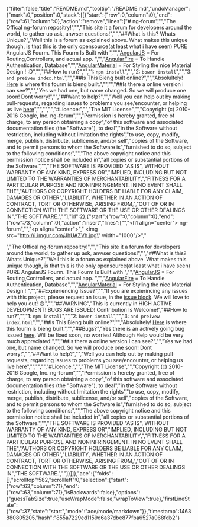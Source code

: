 {"filter":false,"title":"README.md","tooltip":"/README.md","undoManager":{"mark":0,"position":0,"stack":[[{"start":{"row":0,"column":0},"end":{"row":61,"column":0},"action":"remove","lines":["# ng-forum","","The Offical ng-forum repositry!","","This site it a forum for developers around the world, to gather up ask, anwser questions!","","##What is this? Whats Unique?","Well this is a forum as explained above. What makes this unique though, is that this is the only opensource(at least what i have seen) PURE AngularJS Fourm. This Fourm Is Built with ","","[AngularJS](http://angularjs.org/) = For Routing,Controllers, and actual app. ","","[AngularFire](https://www.firebase.com/docs/web/libraries/angular/) = To Handle Authentication, Database","","[AngularMaterial](https://material.angularjs.org/latest/) = For Styling the nice Material Design ! :D","","##How to run?","","1: `npm install`","","2: `bower install`","","3: `and preivew index.html`","","##Is This Bieng built online?","","Absolultely! [Here](https://ide.c9.io/amanuel2/fourm2) is where this fourm is bieng built.","","","##Is there a online version i can see?","","Yes we had one, but name changed. So we will produce one soon! Dont worry!","","##Want to help?","","Well you can help out by making pull-requests, regarding issues to problems you see/encounter, or helping us live [here](https://ide.c9.io/amanuel2/fourm2)","","","","#Licence:","","The MIT License","","Copyright (c) 2010-2016 Google, Inc. ng-forum","","Permission is hereby granted, free of charge, to any person obtaining a copy","of this software and associated documentation files (the \"Software\"), to deal","in the Software without restriction, including without limitation the rights","to use, copy, modify, merge, publish, distribute, sublicense, and/or sell","copies of the Software, and to permit persons to whom the Software is","furnished to do so, subject to the following conditions:","","The above copyright notice and this permission notice shall be included in","all copies or substantial portions of the Software.","","THE SOFTWARE IS PROVIDED \"AS IS\", WITHOUT WARRANTY OF ANY KIND, EXPRESS OR","IMPLIED, INCLUDING BUT NOT LIMITED TO THE WARRANTIES OF MERCHANTABILITY,","FITNESS FOR A PARTICULAR PURPOSE AND NONINFRINGEMENT. IN NO EVENT SHALL THE","AUTHORS OR COPYRIGHT HOLDERS BE LIABLE FOR ANY CLAIM, DAMAGES OR OTHER","LIABILITY, WHETHER IN AN ACTION OF CONTRACT, TORT OR OTHERWISE, ARISING FROM,","OUT OF OR IN CONNECTION WITH THE SOFTWARE OR THE USE OR OTHER DEALINGS IN","THE SOFTWARE.",""],"id":2},{"start":{"row":0,"column":0},"end":{"row":73,"column":0},"action":"insert","lines":["","<h1 align=\"center\"> ng-forum</h1>","","<p align=\"center\">","  <img src=\"http://i.imgur.com/JhUAZVh.jpg\" width=\"1000\"/>","</p>","The Offical ng-forum repositry!","","This site it a forum for developers around the world, to gather up ask, anwser questions!","","##What is this? Whats Unique?","Well this is a forum as explained above. What makes this unique though, is that this is the only opensource(at least what i have seen) PURE AngularJS Fourm. This Fourm Is Built with ","","[AngularJS](http://angularjs.org/) = For Routing,Controllers, and actual app. ","","[AngularFire](https://www.firebase.com/docs/web/libraries/angular/) = To Handle Authentication, Database","","[AngularMaterial](https://material.angularjs.org/latest/) = For Styling the nice Material Design ! ","","##Expieriencing Issue?","","If you are expierincing any issues with this project, please request an issue, in the [issue block](https://github.com/amanuel2/ng-forum/issues). We will love to help you out! :smile:","","##WARNING","This is currently in HIGH ACTIVE DEVELOPMENT! BUGS ARE ISSUED! Contribution Is Welcome!","##How to run?","","1: `npm install`","","2: `bower install`","","3: `and preivew index.html`","","##Is This Bieng built online?","","Absolultely! [Here](https://ide.c9.io/amanuel2/fourm2) is where this fourm is bieng built.","","##Bugs?","Yes there is an actively going bug issued [here](https://github.com/angular/material/issues/8465). Will be fixed soon, no worries! Although Help would be very much appreciated!","","##Is there a online version i can see?","","Yes we had one, but name changed. So we will produce one soon! Dont worry!","","##Want to help?","","Well you can help out by making pull-requests, regarding issues to problems you see/encounter, or helping us live [here](https://ide.c9.io/amanuel2/fourm2)","","","","#Licence:","","The MIT License","","Copyright (c) 2010-2016 Google, Inc. ng-forum","","Permission is hereby granted, free of charge, to any person obtaining a copy","of this software and associated documentation files (the \"Software\"), to deal","in the Software without restriction, including without limitation the rights","to use, copy, modify, merge, publish, distribute, sublicense, and/or sell","copies of the Software, and to permit persons to whom the Software is","furnished to do so, subject to the following conditions:","","The above copyright notice and this permission notice shall be included in","all copies or substantial portions of the Software.","","THE SOFTWARE IS PROVIDED \"AS IS\", WITHOUT WARRANTY OF ANY KIND, EXPRESS OR","IMPLIED, INCLUDING BUT NOT LIMITED TO THE WARRANTIES OF MERCHANTABILITY,","FITNESS FOR A PARTICULAR PURPOSE AND NONINFRINGEMENT. IN NO EVENT SHALL THE","AUTHORS OR COPYRIGHT HOLDERS BE LIABLE FOR ANY CLAIM, DAMAGES OR OTHER","LIABILITY, WHETHER IN AN ACTION OF CONTRACT, TORT OR OTHERWISE, ARISING FROM,","OUT OF OR IN CONNECTION WITH THE SOFTWARE OR THE USE OR OTHER DEALINGS IN","THE SOFTWARE.",""]}]]},"ace":{"folds":[],"scrolltop":582,"scrollleft":0,"selection":{"start":{"row":63,"column":71},"end":{"row":63,"column":71},"isBackwards":false},"options":{"guessTabSize":true,"useWrapMode":false,"wrapToView":true},"firstLineState":{"row":37,"state":"start","mode":"ace/mode/markdown"}},"timestamp":1463880805205,"hash":"855a7229ed1159d6a37dbe877fba6527a068fdb2"}